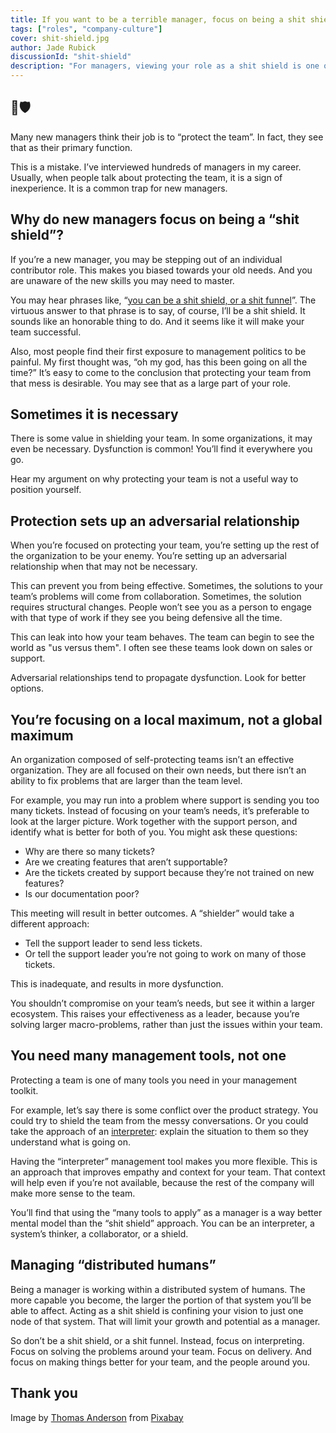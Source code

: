```yaml
---
title: If you want to be a terrible manager, focus on being a shit shield
tags: ["roles", "company-culture"]
cover: shit-shield.jpg
author: Jade Rubick
discussionId: "shit-shield"
description: "For managers, viewing your role as a shit shield is one of the most common early mistakes. Learn the dangers of being a shit shield, and what to do instead."
---
```


## 💩🛡️

Many new managers think their job is to “protect the team”. In fact, they see that as their primary function. 

This is a mistake. I’ve interviewed hundreds of managers in my career. Usually, when people talk about protecting the team, it is a sign of inexperience. It is a common trap for new managers.

<re-img src="shit-shield.jpg"></re-img>

## Why do new managers focus on being a “shit shield”?

If you’re a new manager, you may be stepping out of an individual contributor role. This makes you biased towards your old needs. And you are unaware of the new skills you may need to master. 

You may hear phrases like, “[you can be a shit shield, or a shit funnel](https://techcrunch.com/2010/03/14/key-to-gmail/)”. The virtuous answer to that phrase is to say, of course, I’ll be a shit shield. It sounds like an honorable thing to do. And it seems like it will make your team successful.

<re-img src="good-person.png" width="40%"></re-img>

Also, most people find their first exposure to management politics to be painful. My first thought was, “oh my god, has this been going on all the time?” It’s easy to come to the conclusion that protecting your team from that mess is desirable. You may see that as a large part of your role. 

## Sometimes it is necessary

There is some value in shielding your team. In some organizations, it may even be necessary. Dysfunction is common! You’ll find it everywhere you go. 

Hear my argument on why protecting your team is not a useful way to position yourself. 


## Protection sets up an adversarial relationship

When you’re focused on protecting your team, you’re setting up the rest of the organization to be your enemy. You’re setting up an adversarial relationship when that may not be necessary. 

This can prevent you from being effective. Sometimes, the solutions to your team’s problems will come from collaboration. Sometimes, the solution requires structural changes. People won’t see you as a person to engage with that type of work if they see you being defensive all the time. 

<re-img src="stay-back.png" width="40%"></re-img>

This can leak into how your team behaves. The team can begin to see the world as "us versus them". I often see these teams look down on sales or support. 

Adversarial relationships tend to propagate dysfunction. Look for better options.

## You’re focusing on a local maximum, not a global maximum

An organization composed of self-protecting teams isn’t an effective organization. They are all focused on their own needs, but there isn’t an ability to fix problems that are larger than the team level. 

<re-img src="teams.png" width="40%"></re-img>

For example, you may run into a problem where support is sending you too many tickets. Instead of focusing on your team’s needs, it’s preferable to look at the larger picture. Work together with the support person, and identify what is better for both of you. You might ask these questions:

* Why are there so many tickets? 
* Are we creating features that aren’t supportable? 
* Are the tickets created by support because they’re not trained on new features? 
* Is our documentation poor? 

This meeting will result in better outcomes. A “shielder” would take a different approach:

* Tell the support leader to send less tickets.
* Or tell the support leader you’re not going to work on many of those tickets.

This is inadequate, and results in more dysfunction. 

You shouldn’t compromise on your team’s needs, but see it within a larger ecosystem. This raises your effectiveness as a leader, because you’re solving larger macro-problems, rather than just the issues within your team. 

## You need many management tools, not one

Protecting a team is one of many tools you need in your management toolkit. 

<re-img src="hammer.png" width="40%"></re-img>

For example, let’s say there is some conflict over the product strategy. You could try to shield the team from the messy conversations. Or you could take the approach of an <span style="text-decoration:underline;">interpreter</span>: explain the situation to them so they understand what is going on. 

Having the “interpreter” management tool makes you more flexible. This is an approach that improves empathy and context for your team. That context will help even if you’re not available, because the rest of the company will make more sense to the team. 

You’ll find that using the “many tools to apply” as a manager is a way better mental model than the “shit shield” approach. You can be an interpreter, a system’s thinker, a collaborator, or a shield. 


## Managing “distributed humans”

Being a manager is working within a distributed system of humans. The more capable you become, the larger the portion of that system you’ll be able to affect. Acting as a shit shield is confining your vision to just one node of that system. That will limit your growth and potential as a manager. 

So don’t be a shit shield, or a shit funnel. Instead, focus on interpreting. Focus on solving the problems around your team. Focus on delivery. And focus on making things better for your team, and the people around you. 

## Thank you

Image by <a href="https://pixabay.com/users/literarytitan-6200660/">Thomas Anderson</a> from <a href="https://pixabay.com/">Pixabay</a>